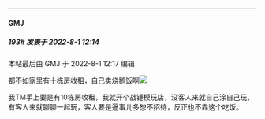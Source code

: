 

*****

####  GMJ  
##### 193#       发表于 2022-8-1 12:14

 本帖最后由 GMJ 于 2022-8-1 12:17 编辑 

都不如家里有十栋房收租，自己卖烧鹅饭啊<img src="https://static.saraba1st.com/image/smiley/face2017/037.png" referrerpolicy="no-referrer">

我TM手上要是有10栋房收租，我就开个战锤模玩店，没客人来就自己涂自己玩，有客人来就聊聊一起玩，客人要是逼事儿多恕不招待，反正也不靠这个吃饭。

